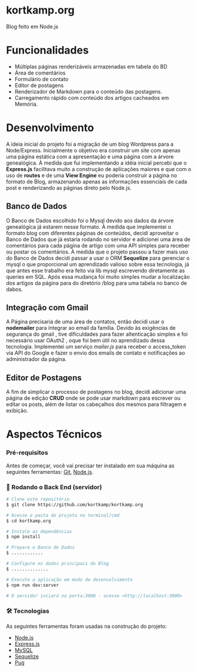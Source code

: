 # kortkamp.org
Blog feito em Node.js

# Funcionalidades
- Múltiplas páginas renderizáveis armazenadas em tabela do BD
- Área de comentários
- Formulário de contato
- Editor de postagens
- Renderizador de Markdown para o conteúdo das postagens.
- Carregamento rápido com conteúdo dos artigos cacheados em Memória.


# Desenvolvimento
A ideia inicial do projeto foi a migração de um blog Wordpress para a Node/Express. Inicialmente o objetivo era construir um site com apenas uma página estática com a apresentação e uma página com a árvore genealógica. À medida que fui implementando a idéia inicial percebi que o **Express.js** facilitava muito a construção de aplicações maiores e que com o uso de **routes** e de uma **View Engine** eu poderia construir a página no formato de Blog, armazenando apenas as informações essenciais de cada post e renderizando as páginas direto pelo Node.js. 

## Banco de Dados
O Banco de Dados escolhido foi o Mysql devido aos dados da árvore genealógica já estarem nesse formato. 
À medida que implementei o formato blog com diferentes páginas de conteúdos, decidi aproveitar o Banco de Dados que já estaria rodando no servidor e adicionei uma área de comentários para cada página de artigo com uma API simples para receber ou postar os comentários. 
À medida que o projeto passou a fazer mais uso do Banco de Dados decidi passar a usar o ORM **Sequelize** para gerenciar o mysql o que proporcional um aprendizado valioso sobre essa tecnologia, já que antes esse trabalho era feito via lib mysql escrevendo diretamente as queries em SQL.
Após essa mudança foi muito simples mudar a localização dos artigos da página para do diretório /blog para uma tabela no banco de dabos.

## Integração com Gmail
A Página precisaria de uma área de contatos, então decidi usar o **nodemailer** para integrar ao email da família. Devido às exigências de segurança do gmail , tive dificuldades para fazer altenticação simples e foi necessário usar OAuth2 , oque foi bem útil no aprendizado dessa tecnologia. Implementei um serviço *mailer.js* para receber o access_token via API do Google e fazer o envio dos emails de contato e notificações ao administrador da página.

## Editor de Postagens
A fim de simplicar o processo de postagens no blog, decidi adicionar uma página de edição **CRUD** onde se pode usar markdown para escrever ou editar os posts, além de listar os cabeçalhos dos mesmos para filtragem e exibição.

# Aspectos Técnicos

### Pré-requisitos

Antes de começar, você vai precisar ter instalado em sua máquina as seguintes ferramentas:
[Git](https://git-scm.com), [Node.js](https://nodejs.org/en/). 

### 🎲 Rodando o Back End (servidor)

```bash
# Clone este repositório
$ git clone https://github.com/kortkamp/kortkamp.org

# Acesse a pasta do projeto no terminal/cmd
$ cd kortkamp.org

# Instale as dependências
$ npm install

# Prepare o Banco de Dados
$ ............

# Configure os dados principais do Blog 
$ ..............

# Execute a aplicação em modo de desenvolvimento
$ npm run dev:server

# O servidor inciará na porta:3000 - acesse <http://localhost:3000>
```


### 🛠 Tecnologias

As seguintes ferramentas foram usadas na construção do projeto:

- [Node.js](https://nodejs.org/en/)
- [Express.js](https://expressjs.com/)
- [MySQL](https://www.mysql.com/)
- [Sequelize](https://sequelize.org/)
- [Pug](https://pugjs.org/)



